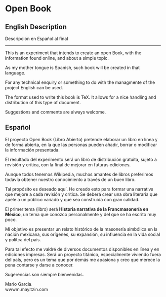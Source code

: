 # Open Book

## English Description

Descripción en Español al final

---

This is an experiment that intends to create an open Book, with the information found online, and about a simple topic.

As my mother tongue is Spanish, such book will be created in that language.

For any technical enquiry or something to do with the managmente of the project English can be used.

The format used to write this book is TeX. It allows for a nice handling and distribution of this type of document.

Suggestions and comments are always welcome.

## Español

El proyecto Open Book (Libro Abierto) pretende elaborar un libro en línea y de forma abierta, en la que las personas pueden añadir, borrar o modificar la información presentada.

El resultado del experimento será un libro de distribución gratuita, sujeto a revisión y crítica, con la final de mejorar en futuras ediciones.

Aunque todos tenemos Wikipedia, muchos amantes de libros preferimos todavía obtener nuestro conocimiento a través de un buen libro.

Tal propósito es deseado aquí. He creado esto para formar una narrativa que mejore a cada revisión y crítica. Se deberá crear una obra literaria que apele a un público variado y que sea construida con gran calidad.

El primer tema (libro) será **Historia narrativa de la Francmasonería en México**, un tema que conozco personalmente y del que se ha escrito muy poco.

Mi objetivo es presentar un relato histórico de la masonería simbólica en la nación mexicana, sus orígenes, su expansión, su influencia en la vida social y polítca del país.

Para tal efecto me valdré de diversos documentos disponibles en línea y en ediciones impresas. Será un proyecto titánico, especialmente viviendo fuera del país, pero es un tema que por demás me apasiona y creo que merece la pena contarse y darse a conocer.

Sugerencias son siempre bienvenidas.

Mario Garcia.<br>
wwwm.mayitzin.com